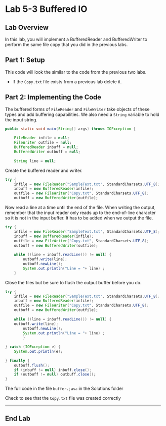 # Lab 5-3 Buffered IO

## Lab Overview

In this lab, you will implement a BufferedReader and BufferedWriter to perform the same file copy that you did in the previous labs.


## Part 1: Setup

This code will look the similar to the code from the previous two labs.
- If the `Copy.txt` file exists from a previous lab delete it.

## Part 2: Implementing the Code

The buffered forms of `FileReader` and `FileWriter` take objects of these types and add buffering capabilities.  We also need a `String` variable to hold the input string.

```java
public static void main(String[] args) throws IOException {
		
	FileReader infile = null;
	FileWriter outfile = null;
	BufferedReader inbuff = null;
	BufferedWriter outbuff = null;
		
	String line = null;
```

Create the buffered reader and writer.


```java
try {
	infile = new FileReader("SampleText.txt", StandardCharsets.UTF_8);
	inbuff = new BufferedReader(infile);
	outfile = new FileWriter("Copy.txt", StandardCharsets.UTF_8);
	outbuff = new BufferedWriter(outfile);

```
Now read a line at a time until the end of the file. When writing the output, remember that the input reader only reads up to the end-of-line character so it is not in the input buffer. It has to be added when we output the file.

```java
try {
	infile = new FileReader("SampleText.txt", StandardCharsets.UTF_8);
	inbuff = new BufferedReader(infile);
	outfile = new FileWriter("Copy.txt", StandardCharsets.UTF_8);
	outbuff = new BufferedWriter(outfile);
			
	while ((line = inbuff.readLine()) != null) {
		outbuff.write(line);
		outbuff.newLine();
		System.out.println("Line = "+ line) ;
	}

```

Close the files but be sure to flush the output buffer before you do.


```java
try {
	infile = new FileReader("SampleText.txt", StandardCharsets.UTF_8);
	inbuff = new BufferedReader(infile);
	outfile = new FileWriter("Copy.txt", StandardCharsets.UTF_8);
	outbuff = new BufferedWriter(outfile);
	
	while ((line = inbuff.readLine()) != null) {
  	outbuff.write(line);
		outbuff.newLine();
		System.out.println("Line = "+ line) ;
		}
			
} catch (IOException e) {
	System.out.println(e);
	
} finally {
	outbuff.flush();
	if (inbuff != null) inbuff.close();
	if (outbuff != null) outbuff.close();	
}

```

The full code in the file `buffer.java` in the Solutions folder

Check to see that the `Copy.txt` file was created correctly

---

## End Lab



